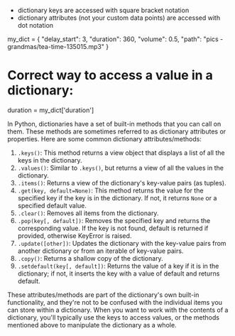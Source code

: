 
- dictionary keys are accessed with square bracket notation
- dictionary attributes (not your custom data points) are accessed with dot notation


my_dict = {
    "delay_start": 3,
    "duration": 360,
    "volume": 0.5,
    "path": "pics - grandmas/tea-time-135015.mp3"
}

# Correct way to access a value in a dictionary:
duration = my_dict['duration']

In Python, dictionaries have a set of built-in methods that you can call on them. These methods are sometimes referred to as dictionary attributes or properties. Here are some common dictionary attributes/methods:

1. `.keys()`: This method returns a view object that displays a list of all the keys in the dictionary.
2. `.values()`: Similar to `.keys()`, but returns a view of all the values in the dictionary.
3. `.items()`: Returns a view of the dictionary's key-value pairs (as tuples).
4. `.get(key, default=None)`: This method returns the value for the specified key if the key is in the dictionary. If not, it returns `None` or a specified default value.
5. `.clear()`: Removes all items from the dictionary.
6. `.pop(key[, default])`: Removes the specified key and returns the corresponding value. If the key is not found, default is returned if provided, otherwise KeyError is raised.
7. `.update([other])`: Updates the dictionary with the key-value pairs from another dictionary or from an iterable of key-value pairs.
8. `.copy()`: Returns a shallow copy of the dictionary.
9. `.setdefault(key[, default])`: Returns the value of a key if it is in the dictionary; if not, it inserts the key with a value of default and returns default.

These attributes/methods are part of the dictionary's own built-in functionality, and they're not to be confused with the individual items you can store within a dictionary. When you want to work with the contents of a dictionary, you'll typically use the keys to access values, or the methods mentioned above to manipulate the dictionary as a whole.